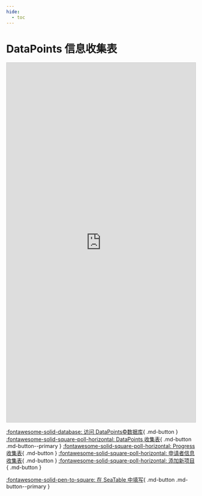```yaml
---
hide:
  - toc
---
```


# DataPoints 信息收集表

<iframe className="dtable-embed" src="https://cloud.seatable.cn/dtable/collection-tables/9e6bf2a9-c4a1-4c54-8b21-c5fa14e5fa80/" frameBorder="0" width="100%" height="960" style="background: transparent; border: 1px solid #ccc;"></iframe>

[:fontawesome-solid-database: 访问 DataPoints&copy;数据库](datapoints.md){ .md-button } [:fontawesome-solid-square-poll-horizontal: DataPoints 收集表](DataPoints收集表.md){ .md-button .md-button--primary } [:fontawesome-solid-square-poll-horizontal: Progress 收集表](Progress收集表.md){ .md-button } [:fontawesome-solid-square-poll-horizontal: 申请者信息收集表](申请者信息收集表.md){ .md-button } [:fontawesome-solid-square-poll-horizontal: 添加新项目](添加新项目.md){ .md-button }

[:fontawesome-solid-pen-to-square: 在 SeaTable 中填写](https://cloud.seatable.cn/dtable/collection-tables/9e6bf2a9-c4a1-4c54-8b21-c5fa14e5fa80/){ .md-button .md-button--primary }
